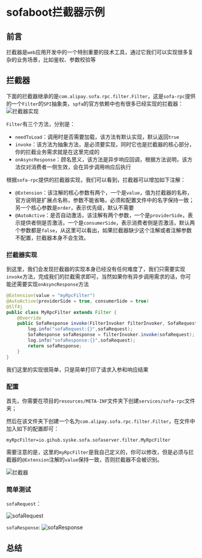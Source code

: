 # sofaboot拦截器示例

## 前言

拦截器是`web`应用开发中的一个特别重要的技术工具，通过它我们可以实现很多复杂的业务场景，比如鉴权、参数校验等


## 拦截器

下面的拦截器继承的是`com.alipay.sofa.rpc.filter.Filter`，这是`sofa-rpc`提供的一个`Filter`的`SPI`抽象类，`spfa`的官方依赖中也有很多已经实现的拦截器：
![拦截器实现](https://syske-pic-bed.oss-cn-hangzhou.aliyuncs.com/imgs/20221219121543.png)

`Filter`有三个方法，分别是：

- `needToLoad`：调用时是否需要加载，该方法有默认实现，默认返回`true`
- `invoke`：该方法为抽象方法，是必须要实现，同时它也是拦截器的核心部分，你的拦截业务需求就是在这里完成的
- `onAsyncResponse`：顾名思义，该方法是异步响应回调，根据方法说明，该方法仅对消费者一侧生效，会在异步调用响应后执行

根据`sofa-rpc`提供的拦截器实现，我们可以看到，拦截器可以增加如下注解：

- `@Extension`：该注解的核心参数有两个，一个是`value`，值为拦截器的名称，官方说明是扩展点名称，参数不能省略，必须和配置文件中的名字保持一致；另一个核心参数是`order`，表示优先级，默认不需要
- `@AutoActive`：是否自动激活，该注解有两个参数，一个是`providerSide`，表示提供者侧是否激活，一个是`consumerSide`，表示消费者侧是否激活，默认两个参数都是`false`，从这里可以看出，如果拦截器缺少这个注解或者注解参数不配置，拦截器本身不会生效。

### 拦截器实现

到这里，我们会发现拦截器的实现本身已经没有任何难度了，我们只需要实现`invoke`方法，完成我们的拦截需求即可，当然如果你有异步调用需求的话，你可能还需要实现`onAsyncResponse`方法

```java
@Extension(value = "myRpcFilter")
@AutoActive(providerSide = true, consumerSide = true)
@Slf4j
public class MyRpcFilter extends Filter {
    @Override
    public SofaResponse invoke(FilterInvoker filterInvoker, SofaRequest sofaRequest) throws SofaRpcException {
        log.info("sofaRequest:{}",sofaRequest);
        SofaResponse sofaResponse = filterInvoker.invoke(sofaRequest);
        log.info("sofaResponse:{}",sofaRequest);
        return sofaResponse;
    }
}
```

我们这里的实现很简单，只是简单打印了请求入参和响应结果

### 配置

首先，你需要在项目的`resources/META-INF`文件夹下创建`services/sofa-rpc`文件夹；

然后在该文件夹下创建一个名为`com.alipay.sofa.rpc.filter.Filter`，在文件中加入如下的配置即可：

```properties
myRpcFilter=io.gihub.syske.sofa.sofaserver.filter.MyRpcFilter
```

需要注意的是，这里的`myRpcFilter`是我自己定义的，你可以修改，但是必须与拦截器的`@Extension`注解的`value`保持一致，否则拦截器不会被识别。

![拦截器](https://syske-pic-bed.oss-cn-hangzhou.aliyuncs.com/imgs/20221219121121.png)


### 简单测试

`sofaRequest`：

![sofaRequest](https://syske-pic-bed.oss-cn-hangzhou.aliyuncs.com/imgs/20221219125728.png)

`sofaResponse`:
![sofaResponse](https://syske-pic-bed.oss-cn-hangzhou.aliyuncs.com/imgs/20221219125913.png)


## 总结

